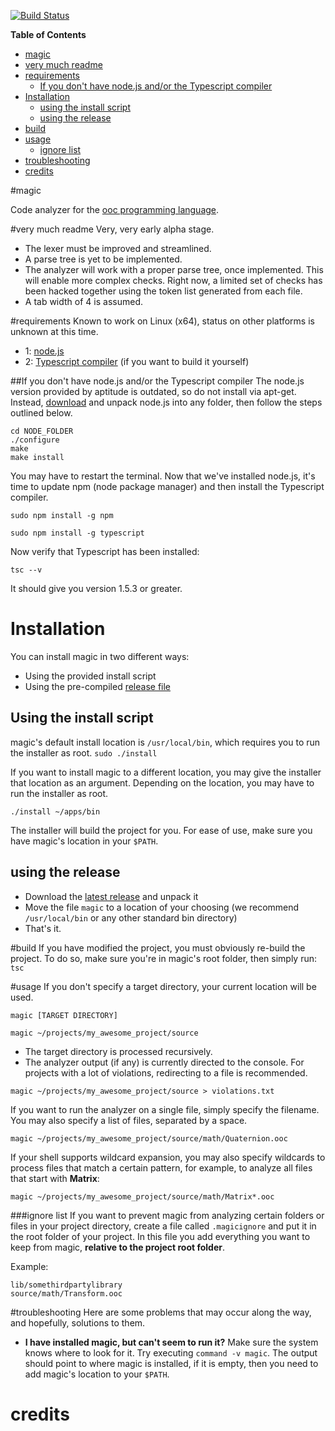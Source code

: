 [![Build Status](https://secure.travis-ci.org/cogneco/magic.png?branch=master)](http://travis-ci.org/cogneco/magic)

**Table of Contents**

- [magic](#magic)
- [very much readme](#very-much-readme)
- [requirements](#requirements)
  - [If you don't have node.js and/or the Typescript compiler](#if-you-dont-have-nodejs-andor-the-typescript-compiler)
- [Installation](#installation)
  - [using the install script](#using-the-install-script)
  - [using the release](#using-the-release)
- [build](#build)
- [usage](#usage)
    - [ignore list](#ignore-list)
- [troubleshooting](#troubleshooting)
- [credits](#credits)

#magic

Code analyzer for the [ooc programming language](http://ooc-lang.org).

#very much readme
Very, very early alpha stage.
* The lexer must be improved and streamlined.
* A parse tree is yet to be implemented.
* The analyzer will work with a proper parse tree, once implemented.
This will enable more complex checks. Right now, a limited set of checks has been hacked together using the
token list generated from each file.
* A tab width of 4 is assumed.

#requirements
Known to work on Linux (x64), status on other platforms is unknown at this time.

* 1: [node.js](http://nodejs.org/)
* 2: [Typescript compiler](http://www.typescriptlang.org/) (if you want to build it yourself)

##If you don't have node.js and/or the Typescript compiler
The node.js version provided by aptitude is outdated, so do not install via apt-get.
Instead, [download](https://nodejs.org/download/) and unpack node.js into any folder, then follow the steps outlined below.
```
cd NODE_FOLDER
./configure
make
make install
```
You may have to restart the terminal. Now that we've installed node.js, it's time to update
npm (node package manager) and then install the Typescript compiler.
```
sudo npm install -g npm
```
```
sudo npm install -g typescript
```
Now verify that Typescript has been installed:
```
tsc --v
```
It should give you version 1.5.3 or greater.

# Installation
You can install magic in two different ways:

* Using the provided install script
* Using the pre-compiled [release file](https://github.com/cogneco/magic/releases)

## Using the install script
magic's default install location is ```/usr/local/bin```, which requires you to run the installer as root.
```sudo ./install```

If you want to install magic to a different location, you may give the installer that location as an argument.
Depending on the location, you may have to run the installer as root.

```./install ~/apps/bin```

The installer will build the project for you. For ease of use, make sure you have magic's location
in your ```$PATH```.

## using the release
* Download the [latest release](https://github.com/cogneco/magic/releases) and unpack it
* Move the file ```magic``` to a location of your choosing (we recommend ```/usr/local/bin```
or any other standard bin directory)
* That's it.

#build
If you have modified the project, you must obviously re-build the project.
To do so, make sure you're in magic's root folder, then simply run: ```tsc```

#usage
If you don't specify a target directory, your current location will be used.

```
magic [TARGET DIRECTORY]
```
```
magic ~/projects/my_awesome_project/source
```
* The target directory is processed recursively.
* The analyzer output (if any) is currently directed to the console. For projects
with a lot of violations, redirecting to a file is recommended.
```
magic ~/projects/my_awesome_project/source > violations.txt
```
If you want to run the analyzer on a single file, simply specify the filename.
You may also specify a list of files, separated by a space.
```
magic ~/projects/my_awesome_project/source/math/Quaternion.ooc
```
If your shell supports wildcard expansion, you may also specify wildcards to
process files that match a certain pattern, for example, to analyze all files that start with __Matrix__:
```
magic ~/projects/my_awesome_project/source/math/Matrix*.ooc
```

###ignore list
If you want to prevent magic from analyzing certain folders or files in your project directory,
create a file called ```.magicignore``` and put it in the root folder of your project. In this file
you add everything you want to keep from magic, __relative to the project root folder__.

Example:
```
lib/somethirdpartylibrary
source/math/Transform.ooc
```

#troubleshooting
Here are some problems that may occur along the way, and hopefully, solutions to them.
* __I have installed magic, but can't seem to run it?__ Make sure the system knows where to look for it.
Try executing ```command -v magic```. The output should point to where magic is installed, if it is empty,
then you need to add magic's location to your ```$PATH```.

# credits
